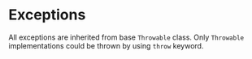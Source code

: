 # Exceptions

All exceptions are inherited from base `Throwable` class. Only `Throwable` implementations could be thrown
by using `throw` keyword.
